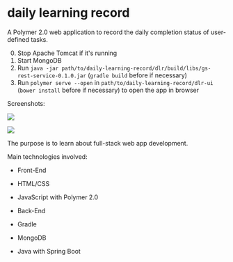 # daily learning record

A Polymer 2.0 web application to record the daily completion status of user-defined tasks.

0. Stop Apache Tomcat if it's running
1. Start MongoDB
2. Run `java -jar path/to/daily-learning-record/dlr/build/libs/gs-rest-service-0.1.0.jar` (`gradle build` before if necessary)
3. Run `polymer serve --open` in `path/to/daily-learning-record/dlr-ui` (`bower install` before if necessary) to open the app in browser

Screenshots:

![](../master/screenshots/Screenshot-daily-learning-record.png)


![](../master/screenshots/Screenshot-daily-learning-record-editing.png)


The purpose is to learn about full-stack web app development.

Main technologies involved: 

* Front-End
 * HTML/CSS
 * JavaScript with Polymer 2.0
  
* Back-End
 * Gradle
 * MongoDB
 * Java with Spring Boot
